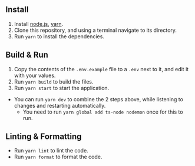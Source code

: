 ## Install

1. Install [node.js](https://nodejs.org/en/download/), [yarn](https://classic.yarnpkg.com/en/docs/install/).
2. Clone this repository, and using a terminal navigate to its directory.
3. Run `yarn` to install the dependencies.

## Build & Run

1. Copy the contents of the `.env.example` file to a `.env` next to it, and edit it with your values.
2. Run `yarn build` to build the files.
3. Run `yarn start` to start the application.

-   You can run `yarn dev` to combine the 2 steps above, while listening to changes and restarting automatically.
    -   You need to run `yarn global add ts-node nodemon` once for this to run.

## Linting & Formatting

-   Run `yarn lint` to lint the code.
-   Run `yarn format` to format the code.
